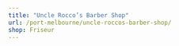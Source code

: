 ```yaml
---
title: "Uncle Rocco’s Barber Shop"
url: /port-melbourne/uncle-roccos-barber-shop/
shop: Friseur
---
```

